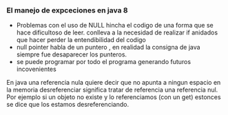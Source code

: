 ### El manejo de expceciones en java 8

- Problemas con el uso de NULL
hincha el codigo de una forma que se hace dificultoso de leer.
conlleva a la necesidad de realizar if anidados que hacer perder la
entendibilidad del codigo
- null pointer habla de un puntero , en realidad la consigna de java
siempre fue desaparecer los punteros.
- se puede programar por todo el programa generando futuros incovenientes

En java una referencia nula quiere decir que no apunta a ningun espacio en la memoria
desreferenciar significa tratar de referencia una referencia nul.
Por ejemplo si un objeto no existe y lo referenciamos (con un get) estonces 
se dice que los estamos desreferenciando.

